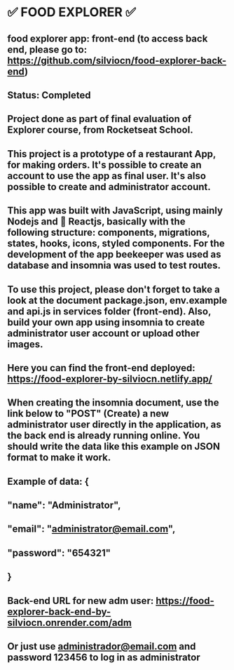 # ✅ FOOD EXPLORER ✅
## food explorer app: front-end (to access back end, please go to: https://github.com/silviocn/food-explorer-back-end)
## Status: Completed

## Project done as part of final evaluation of Explorer course, from Rocketseat School.
## This project is a prototype of a restaurant App, for making orders. It's possible to create an account to use the app as final user. It's also possible to create and administrator account.
## This app was built with JavaScript, using mainly Nodejs and 🔗 Reactjs, basically with the following structure: components, migrations, states, hooks, icons, styled components. For the development of the app beekeeper was used as database and insomnia was used to test routes.
## To use this project, please don't forget to take a look at the document package.json, env.example and api.js in services folder (front-end). Also, build your own app using insomnia to create administrator user account or upload other images.

## Here you can find the front-end deployed: https://food-explorer-by-silviocn.netlify.app/

## When creating the insomnia document, use the link below to "POST" (Create) a new administrator user directly in the application, as the back end is already running online. You should write the data like this example on JSON format to make it work.

## Example of data: {
##	"name": "Administrator",
## 	"email": "administrator@email.com",
##	"password": "654321"
## }
## Back-end URL for new adm user: https://food-explorer-back-end-by-silviocn.onrender.com/adm

## Or just use administrador@email.com and password 123456 to log in as administrator